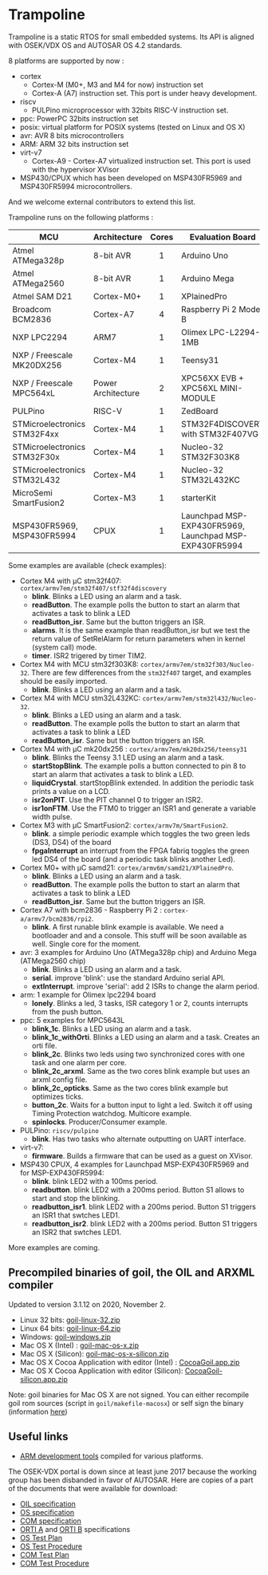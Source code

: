 # Trampoline

Trampoline is a static RTOS for small embedded systems.
Its API is aligned with OSEK/VDX OS and AUTOSAR OS 4.2 standards.

8 platforms are supported by now :

* cortex
  * Cortex-M (M0+, M3 and M4 for now) instruction set
  * Cortex-A (A7) instruction set. This port is under heavy development.
* riscv
  * PULPino microprocessor with 32bits RISC-V instruction set.
* ppc: PowerPC 32bits instruction set
* posix: virtual platform for POSIX systems (tested on Linux and OS X)
* avr: AVR 8 bits microcontrollers
* ARM: ARM 32 bits instruction set
* virt-v7
  * Cortex-A9 - Cortex-A7 virtualized instruction set. This port is used with the hypervisor XVisor
* MSP430/CPUX which has been developed on MSP430FR5969 and MSP430FR5994 microcontrollers.

And we welcome external contributors to extend this list.

Trampoline runs on the following platforms :

| MCU                          | Architecture       | Cores | Evaluation Board                                       |
|------------------------------|--------------------|:-----:|--------------------------------------------------------|
| Atmel ATMega328p             | 8-bit AVR          | 1     | Arduino Uno                                            |
| Atmel ATMega2560             | 8-bit AVR          | 1     | Arduino Mega                                           |
| Atmel SAM D21                | Cortex-M0+         | 1     | XPlainedPro                                            |
| Broadcom BCM2836             | Cortex-A7          | 4     | Raspberry Pi 2 Model B                                 |
| NXP LPC2294                  | ARM7               | 1     | Olimex LPC-L2294-1MB                                   |
| NXP / Freescale MK20DX256    | Cortex-M4          | 1     | Teensy31                                               |
| NXP / Freescale MPC564xL     | Power Architecture | 2     | XPC56XX EVB + XPC56XL MINI-MODULE                      |
| PULPino                      | RISC-V             | 1     | ZedBoard                                               |
| STMicroelectronics STM32F4xx | Cortex-M4          | 1     | STM32F4DISCOVERY with STM32F407VG                      |
| STMicroelectronics STM32F30x | Cortex-M4          | 1     | Nucleo-32 STM32F303K8                                  |
| STMicroelectronics STM32L432 | Cortex-M4          | 1     | Nucleo-32 STM32L432KC                                  |
| MicroSemi SmartFusion2       | Cortex-M3          | 1     | starterKit                                             |
| MSP430FR5969, MSP430FR5994   | CPUX               | 1     | Launchpad MSP-EXP430FR5969, Launchpad MSP-EXP430FR5994 |

Some examples are available (check examples):

* Cortex M4 with µC stm32f407: `cortex/armv7em/stm32f407/stf32f4discovery`
  * **blink**. Blinks a LED using an alarm and a task.
  * **readButton**. The example polls the button to start an alarm that activates a task to blink a LED
  * **readButton_isr**. Same but the button triggers an ISR.
  * **alarms**. It is the same example than readButton_isr but we test the return value of SetRelAlarm for return parameters when in kernel (system call) mode.
  * **timer**. ISR2 trigered by timer TIM2.
* Cortex M4 with MCU stm32f303K8: `cortex/armv7em/stm32f303/Nucleo-32`. There are few differences from the `stm32f407` target, and examples should be easily imported.
  * **blink**. Blinks a LED using an alarm and a task.
* Cortex M4 with MCU stm32L432KC: `cortex/armv7em/stm32l432/Nucleo-32`.
  * **blink**. Blinks a LED using an alarm and a task.
  * **readButton**. The example polls the button to start an alarm that activates a task to blink a LED
  * **readButton_isr**. Same but the button triggers an ISR.
* Cortex M4 with µC mk20dx256 : `cortex/armv7em/mk20dx256/teensy31`
  * **blink**. Blinks the Teensy 3.1 LED using an alarm and a task.
  * **startStopBlink**. The example polls a button connected to pin 8 to start an alarm that activates a task to blink a LED.
  * **liquidCrystal**. startStopBlink extended. In addition the periodic task prints a value on a LCD.
  * **isr2onPIT**. Use the PIT channel 0 to trigger an ISR2.
  * **isr1onFTM**. Use the FTM0 to trigger an ISR1 and generate a variable width pulse.
* Cortex M3 with µC SmartFusion2: `cortex/armv7m/SmartFusion2`.
  * **blink**. a simple periodic example which toggles the two green leds (DS3, DS4) of the board
  * **fpgaInterrupt** an interrupt from the FPGA fabriq toggles the green led DS4 of the board (and a periodic task blinks another Led).
* Cortex M0+ with µC samd21: `cortex/armv6m/samd21/XPlainedPro`.
  * **blink**. Blinks a LED using an alarm and a task.
  * **readButton**. The example polls the button to start an alarm that activates a task to blink a LED
  * **readButton_isr**. Same but the button triggers an ISR.
* Cortex A7 with bcm2836 - Raspberry Pi 2 : `cortex-a/armv7/bcm2836/rpi2`.
  * **blink**. A first runable blink example is available. We need a bootloader and and a console. This stuff will be soon available as well. Single core for the moment.
* avr: 3 examples for Arduino Uno (ATMega328p chip) and Arduino Mega (ATMega2560 chip)
  * **blink**. Blinks a LED using an alarm and a task.
  * **serial**. improve 'blink': use the standard Arduino serial API.
  * **extInterrupt**. improve 'serial': add 2 ISRs to change the alarm period.
* arm: 1 example for Olimex lpc2294 board
  * **lonely**. Blinks a led, 3 tasks, ISR category 1 or 2, counts interrupts from the push button.
* ppc: 5 examples for MPC5643L
  * **blink_1c**. Blinks a LED using an alarm and a task.
  * **blink_1c_withOrti**. Blinks a LED using an alarm and a task. Creates an orti file.
  * **blink_2c**. Blinks two leds using two synchronized cores with one task and one alarm per core.
  * **blink_2c_arxml**. Same as the two cores blink example but uses an arxml config file.
  * **blink_2c_opticks**. Same as the two cores blink example but optimizes ticks.
  * **button_2c**. Waits for a button input to light a led. Switch it off using Timing Protection watchdog. Multicore example.
  * **spinlocks**. Producer/Consumer example.
* PULPino: `riscv/pulpino`
  * **blink**. Has two tasks who alternate outputting on UART interface.
* virt-v7:
  * **firmware**. Builds a firmware that can be used as a guest on XVisor.
* MSP430 CPUX, 4 examples for Launchpad MSP-EXP430FR5969 and for MSP-EXP430FR5994:
  * **blink**. blink LED2 with a 100ms period.
  * **readbutton**. blink LED2 with a 200ms period. Button S1 allows to start and stop the blinking.
  * **readbutton_isr1**.  blink LED2 with a 200ms period. Button S1 triggers an ISR1 that swtches LED1.
  * **readbutton_isr2**.  blink LED2 with a 200ms period. Button S1 triggers an ISR2 that swtches LED1.

More examples are coming.

## Precompiled binaries of goil, the OIL and ARXML compiler

Updated to version 3.1.12 on 2020, November 2.


* Linux 32 bits: [goil-linux-32.zip](http://osek.triskell.org/goil-linux-32.zip)
* Linux 64 bits: [goil-linux-64.zip](http://osek.triskell.org/goil-linux-64.zip)
* Windows: [goil-windows.zip](http://osek.triskell.org/goil-windows.zip)
* Mac OS X (Intel)  : [goil-mac-os-x.zip](http://osek.triskell.org/goil-mac-os-x.zip)
* Mac OS X (Silicon): [goil-mac-os-x-silicon.zip](http://osek.triskell.org/goil-mac-os-x-silicon.zip)
* Mac OS X Cocoa Application with editor (Intel)  : [CocoaGoil.app.zip](http://osek.triskell.org/CocoaGoil.app.zip)
* Mac OS X Cocoa Application with editor (Silicon): [CocoaGoil-silicon.app.zip](http://osek.triskell.org/CocoaGoil-silicon.app.zip)

Note: goil binaries for Mac OS X are not signed. You can either recompile goil rom sources (script in `goil/makefile-macosx`) or self sign the binary (information [here](https://stackoverflow.com/questions/58356844/what-are-the-ways-or-technologies-to-sign-an-executable-application-file-in-mac))

## Useful links

* [ARM development tools](https://developer.arm.com/tools-and-software/open-source-software/developer-tools/gnu-toolchain/gnu-rm) compiled for various platforms.

The OSEK-VDX portal is down since at least june 2017 because the working group has been disbanded in favor of AUTOSAR. Here are copies of a part of the documents that were available for download:

* [OIL specification](http://osek.triskell.org/oil25.pdf)
* [OS specification](http://osek.triskell.org/os223.pdf)
* [COM specification](http://osek.triskell.org/OSEKCOM303.pdf)
* [ORTI A](http://osek.triskell.org/orti-a-22.pdf) and [ORTI B](http://osek.triskell.org/orti-b-22.pdf) specifications
* [OS Test Plan](http://osek.triskell.org/ostestplan20.pdf)
* [OS Test Procedure](http://osek.triskell.org/ostestproc20.pdf)
* [COM Test Plan](http://osek.triskell.org/comtestplan20.pdf)
* [COM Test Procedure](http://osek.triskell.org/comtestproc20.pdf)

